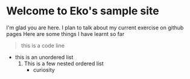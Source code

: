 # Welcome to Eko's sample site

I'm glad you are here. I plan to talk about my current exercise on github pages 
Here are some things I have learnt so far 
> this is a code line 

- this is an unordered list
  1. This is a few nested ordered list 
     * curiosity 
